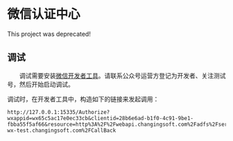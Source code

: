 ﻿# 微信认证中心

This project was deprecated!

## 调试

&emsp;&emsp;调试需要安装[微信开发者工具](https://developers.weixin.qq.com/miniprogram/dev/devtools/download.html)。请联系公众号运营方登记为开发者、关注测试号，然后开始启动调试。

调试时，在开发者工具中，构造如下的链接来发起调用：

``` uri
http://127.0.0.1:15335/Authorize?wxappid=wx65c5ac17e0ec33cb&clientid=28b6e6ad-b1f0-4c91-9be1-fbba55f5af66&resource=http%3A%2F%2Fwebapi.changingsoft.com%2Fadfs%2Fservices%2Ftrust&redirect_uri=https%3A%2F%2Fatop-wx-test.changingsoft.com%2FCallBack
```
